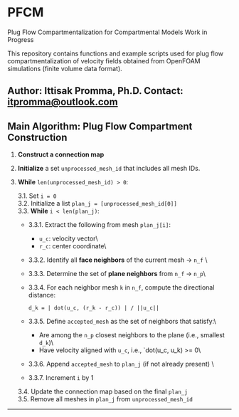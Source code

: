 # PFCM
Plug Flow Compartmentalization for Compartmental Models
Work in Progress

This repository contains functions and example scripts used for plug flow compartmentalization of velocity fields obtained from OpenFOAM simulations (finite volume data format).

Author: Ittisak Promma, Ph.D.
Contact: itpromma@outlook.com
---
## Main Algorithm: Plug Flow Compartment Construction

1. **Construct a connection map**

2. **Initialize** a set `unprocessed_mesh_id` that includes all mesh IDs.

3. **While** `len(unprocessed_mesh_id) > 0`:

   3.1. Set `i = 0`\
   3.2. Initialize a list `plan_j = [unprocessed_mesh_id[0]]`\
   3.3. **While** `i < len(plan_j)`:

   - 3.3.1. Extract the following from mesh `plan_j[i]`:
     - `u_c`: velocity vector\
     - `r_c`: center coordinate\

   - 3.3.2. Identify all **face neighbors** of the current mesh → `n_f` \
   - 3.3.3. Determine the set of **plane neighbors** from `n_f` → `n_p`\
   - 3.3.4. For each neighbor mesh `k` in `n_f`, compute the directional distance:

     ```
     d_k = | dot(u_c, (r_k - r_c)) | / ||u_c||
     ```

   - 3.3.5. Define `accepted_mesh` as the set of neighbors that satisfy:\
     - Are among the `n_p` closest neighbors to the plane (i.e., smallest `d_k`)\
     - Have velocity aligned with `u_c`, i.e., `dot(u_c, u_k) >= 0\

   - 3.3.6. Append `accepted_mesh` to `plan_j` (if not already present) \
   - 3.3.7. Increment `i` by 1

    3.4. Update the connection map based on the final `plan_j`\
    3.5. Remove all meshes in `plan_j` from `unprocessed_mesh_id`
---
